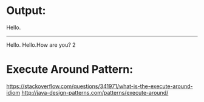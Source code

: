 # Output:

Hello.  
***
Hello.
Hello.How are you?
2

# Execute Around Pattern:
https://stackoverflow.com/questions/341971/what-is-the-execute-around-idiom
http://java-design-patterns.com/patterns/execute-around/